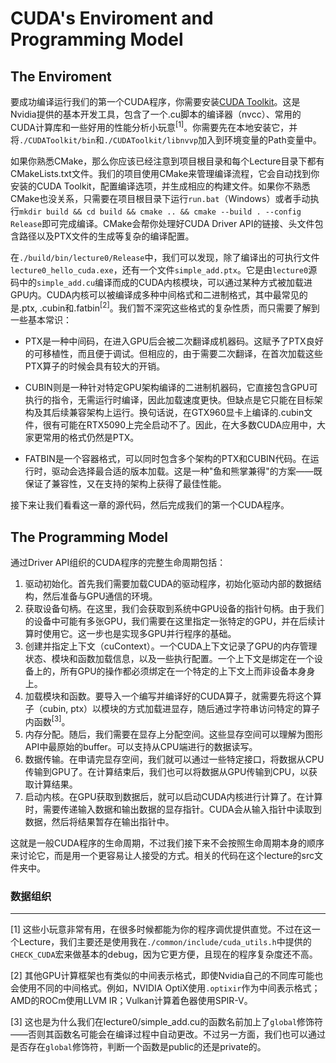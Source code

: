 # CUDA's Enviroment and Programming Model
## The Enviroment
要成功编译运行我们的第一个CUDA程序，你需要安装[CUDA Toolkit](https://developer.nvidia.com/cuda-downloads)。这是Nvidia提供的基本开发工具，包含了一个.cu脚本的编译器（nvcc）、常用的CUDA计算库和一些好用的性能分析小玩意<sup>[1]</sup>。你需要先在本地安装它，并将`./CUDAToolkit/bin`和`./CUDAToolkit/libnvvp`加入到环境变量的Path变量中。

如果你熟悉CMake，那么你应该已经注意到项目根目录和每个Lecture目录下都有CMakeLists.txt文件。我们的项目使用CMake来管理编译流程，它会自动找到你安装的CUDA Toolkit，配置编译选项，并生成相应的构建文件。如果你不熟悉CMake也没关系，只需要在项目根目录下运行`run.bat`（Windows）或者手动执行`mkdir build && cd build && cmake .. && cmake --build . --config Release`即可完成编译。CMake会帮你处理好CUDA Driver API的链接、头文件包含路径以及PTX文件的生成等复杂的编译配置。

在`./build/bin/lecture0/Release`中，我们可以发现，除了编译出的可执行文件`lecture0_hello_cuda.exe`，还有一个文件`simple_add.ptx`。它是由`lecture0`源码中的`simple_add.cu`编译而成的CUDA内核模块，可以通过某种方式被加载进GPU内。CUDA内核可以被编译成多种中间格式和二进制格式，其中最常见的是.ptx, .cubin和.fatbin<sup>[2]</sup>。我们暂不深究这些格式的复杂性质，而只需要了解到一些基本常识：
- PTX是一种中间码，在进入GPU后会被二次翻译成机器码。这赋予了PTX良好的可移植性，而且便于调试。但相应的，由于需要二次翻译，在首次加载这些PTX算子的时候会具有较大的开销。

- CUBIN则是一种针对特定GPU架构编译的二进制机器码，它直接包含GPU可执行的指令，无需运行时编译，因此加载速度更快。但缺点是它只能在目标架构及其后续兼容架构上运行。换句话说，在GTX960显卡上编译的.cubin文件，很有可能在RTX5090上完全启动不了。因此，在大多数CUDA应用中，大家更常用的格式仍然是PTX。

- FATBIN是一个容器格式，可以同时包含多个架构的PTX和CUBIN代码。在运行时，驱动会选择最合适的版本加载。这是一种"鱼和熊掌兼得"的方案——既保证了兼容性，又在支持的架构上获得了最佳性能。

接下来让我们看看这一章的源代码，然后完成我们的第一个CUDA程序。

## The Programming Model
通过Driver API组织的CUDA程序的完整生命周期包括：
1. 驱动初始化。首先我们需要加载CUDA的驱动程序，初始化驱动内部的数据结构，然后准备与GPU通信的环境。
2. 获取设备句柄。在这里，我们会获取到系统中GPU设备的指针句柄。由于我们的设备中可能有多张GPU，我们需要在这里指定一张特定的GPU，并在后续计算时使用它。这一步也是实现多GPU并行程序的基础。
3. 创建并指定上下文（cuContext）。一个CUDA上下文记录了GPU的内存管理状态、模块和函数加载信息，以及一些执行配置。一个上下文是绑定在一个设备上的，所有GPU的操作都必须绑定在一个特定的上下文上而非设备本身身上。
4. 加载模块和函数。要导入一个编写并编译好的CUDA算子，就需要先将这个算子（cubin, ptx）以模块的方式加载进显存，随后通过字符串访问特定的算子内函数<sup>[3]</sup>。
5. 内存分配。随后，我们需要在显存上分配空间。这些显存空间可以理解为图形API中最原始的buffer。可以支持从CPU端进行的数据读写。
6. 数据传输。在申请完显存空间，我们就可以通过一些特定接口，将数据从CPU传输到GPU了。在计算结束后，我们也可以将数据从GPU传输到CPU，以获取计算结果。
7. 启动内核。在GPU获取到数据后，就可以启动CUDA内核进行计算了。在计算时，需要传递输入数据和输出数据的显存指针。CUDA会从输入指针中读取到数据，然后将结果暂存在输出指针中。

这就是一般CUDA程序的生命周期，不过我们接下来不会按照生命周期本身的顺序来讨论它，而是用一个更容易让人接受的方式。相关的代码在这个lecture的src文件夹中。

### 数据组织

--- 
[1] 这些小玩意非常有用，在很多时候都能为你的程序调优提供直觉。不过在这一个Lecture，我们主要还是使用我在`./common/include/cuda_utils.h`中提供的`CHECK_CUDA`宏来做基本的debug，因为它更方便，且现在的程序复杂度还不高。

[2] 其他GPU计算框架也有类似的中间表示格式，即使Nvidia自己的不同库可能也会使用不同的中间格式。例如，NVIDIA OptiX使用`.optixir`作为中间表示格式；AMD的ROCm使用LLVM IR；Vulkan计算着色器使用SPIR-V。

[3] 这也是为什么我们在lecture0/simple_add.cu的函数名前加上了`global`修饰符——否则其函数名可能会在编译过程中自动更改。不过另一方面，我们也可以通过是否存在`global`修饰符，判断一个函数是public的还是private的。